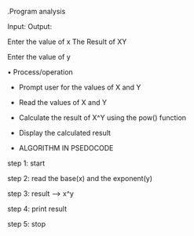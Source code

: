 .Program analysis

 Input:                                                   Output:

Enter the value of x                                The  Result of XY

Enter the value of y

•	Process/operation

- Prompt user for the values of X and Y

 - Read the values of X and Y

 - Calculate the result of X^Y using the pow() function
 
  - Display the calculated result

  - ALGORITHM IN PSEDOCODE

step 1: start

step 2: read the base(x) and the exponent(y) 

step 3: result --> x^y

step 4: print result

step 5: stop

